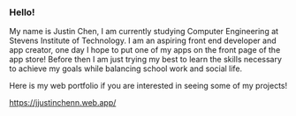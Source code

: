 ### Hello!

My name is Justin Chen, I am currently studying Computer Engineering at Stevens Institute of Technology.
I am an aspiring front end developer and app creator, one day I hope to put one of my apps on the front page of the app store!
Before then I am just trying my best to learn the skills necessary to achieve my goals while balancing school work and social life.

Here is my web portfolio if you are interested in seeing some of my projects!

https://jjustinchenn.web.app/

<!--
**juchen3637/juchen3637** is a ✨ _special_ ✨ repository because its `README.md` (this file) appears on your GitHub profile.

Here are some ideas to get you started:

- 🔭 I’m currently working on ...
- 🌱 I’m currently learning ...
- 👯 I’m looking to collaborate on ...
- 🤔 I’m looking for help with ...
- 💬 Ask me about ...
- 📫 How to reach me: ...
- 😄 Pronouns: ...
- ⚡ Fun fact: ...
-->
